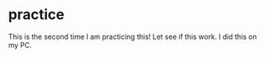 # practice
This is the second time I am practicing this! Let see if this work. I did this on my PC. 
